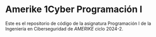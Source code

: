 # Amerike 1Cyber Programación I

Este es el repositorio de código de la asignatura Programación I de la Ingeniería en Ciberseguridad de _AMERIKE_ ciclo 2024-2.